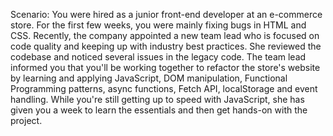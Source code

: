 Scenario: You were hired as a junior front-end developer at an e-commerce store. For the first few weeks, you were mainly fixing bugs in HTML and CSS. Recently, the company appointed a new team lead who is focused on code quality and keeping up with industry best practices. She reviewed the codebase and noticed several issues in the legacy code. The team lead informed you that you'll be working together to refactor the store's website by learning and applying JavaScript, DOM manipulation, Functional Programming patterns, async functions, Fetch API, localStorage and event handling. While you're still getting up to speed with JavaScript, she has given you a week to learn the essentials and then get hands-on with the project.